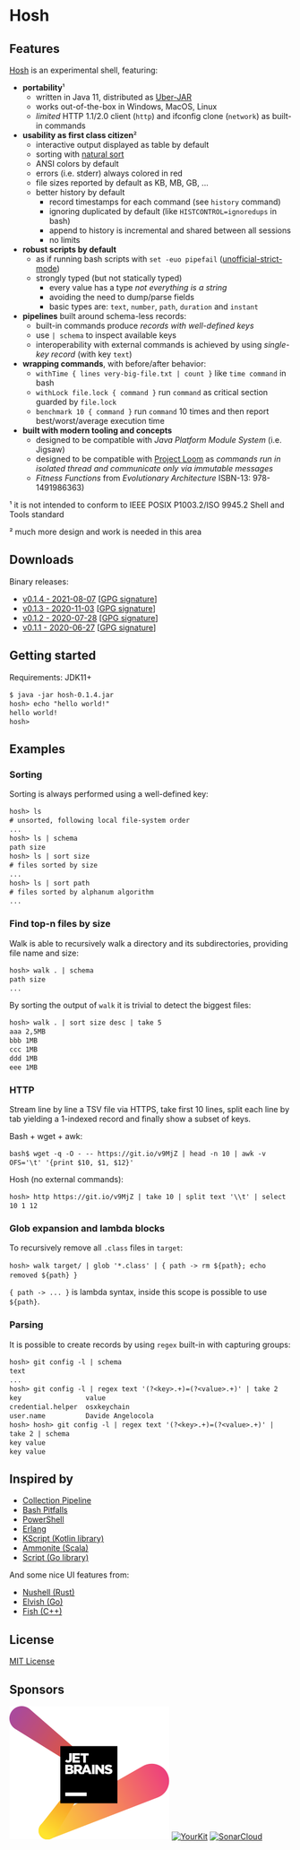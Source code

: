 # Hosh

## Features

[Hosh](https://github.com/hosh-shell/hosh) is an experimental shell, featuring:

- **portability**¹
    - written in Java 11, distributed as [Uber-JAR](https://imagej.net/Uber-JAR)
    - works out-of-the-box in Windows, MacOS, Linux
    - *limited* HTTP 1.1/2.0 client (`http`) and ifconfig clone (`network`) as built-in commands
- **usability as first class citizen**²
    - interactive output displayed as table by default
    - sorting with [natural sort](https://en.wikipedia.org/wiki/Natural_sort_order)
    - ANSI colors by default
    - errors (i.e. stderr) always colored in red
    - file sizes reported by default as KB, MB, GB, ...
    - better history by default
       - record timestamps for each command (see `history` command)
       - ignoring duplicated by default (like `HISTCONTROL=ignoredups` in bash)
       - append to history is incremental and shared between all sessions
       - no limits
- **robust scripts by default**
    - as if running bash scripts with `set -euo pipefail` ([unofficial-strict-mode](http://redsymbol.net/articles/unofficial-bash-strict-mode/))
    - strongly typed (but not statically typed)
       - every value has a type *not everything is a string*
       - avoiding the need to dump/parse fields
       - basic types are: `text`, `number`, `path`, `duration` and `instant`
- **pipelines** built around schema-less records:
    - built-in commands produce *records with well-defined keys*
    - use `| schema` to inspect available keys
    - interoperability with external commands is achieved by using *single-key record* (with key `text`)
- **wrapping commands**, with before/after behavior:
    - `withTime { lines very-big-file.txt | count }` like `time command` in bash
    - `withLock file.lock { command }` run `command` as critical section guarded by `file.lock`
    - `benchmark 10 { command }` run `command` 10 times and then report best/worst/average execution time
- **built with modern tooling and concepts**
    - designed to be compatible with *Java Platform Module System* (i.e. Jigsaw)
    - designed to be compatible with [Project Loom](https://wiki.openjdk.java.net/display/loom/Main)
      as *commands run in isolated thread and communicate only via immutable messages*
    - *Fitness Functions* from *Evolutionary Architecture* ISBN-13: 978-1491986363)

¹ it is not intended to conform to IEEE POSIX P1003.2/ISO 9945.2 Shell and Tools standard

² much more design and work is needed in this area

## Downloads

Binary releases:
 - [v0.1.4 - 2021-08-07](https://github.com/hosh-shell/hosh/releases/download/v0.1.4/hosh-0.1.4.jar) \[[GPG signature](https://github.com/hosh-shell/hosh/releases/download/v0.1.4/hosh-0.1.4.jar.asc)\]
 - [v0.1.3 - 2020-11-03](https://github.com/hosh-shell/hosh/releases/download/v0.1.3/hosh-0.1.3.jar) \[[GPG signature](https://github.com/hosh-shell/hosh/releases/download/v0.1.3/hosh-0.1.3.jar.asc)\]
 - [v0.1.2 - 2020-07-28](https://github.com/hosh-shell/hosh/releases/download/v0.1.2/hosh-0.1.2.jar) \[[GPG signature](https://github.com/hosh-shell/hosh/releases/download/v0.1.2/hosh-0.1.2.jar.asc)\]
 - [v0.1.1 - 2020-06-27](https://github.com/hosh-shell/hosh/releases/download/v0.1.1/hosh-0.1.1.jar) \[[GPG signature](https://github.com/hosh-shell/hosh/releases/download/v0.1.1/hosh-0.1.1.jar.asc)\]

## Getting started

Requirements: JDK11+

```
$ java -jar hosh-0.1.4.jar
hosh> echo "hello world!"
hello world!
hosh>
```

## Examples

### Sorting

Sorting is always performed using a well-defined key:
```
hosh> ls
# unsorted, following local file-system order
...
hosh> ls | schema
path size
hosh> ls | sort size
# files sorted by size
...
hosh> ls | sort path
# files sorted by alphanum algorithm
...
```

### Find top-n files by size

Walk is able to recursively walk a directory and its subdirectories, providing
file name and size:
```
hosh> walk . | schema
path size
...
```

By sorting the output of `walk` it is trivial to detect the biggest files:
```
hosh> walk . | sort size desc | take 5
aaa 2,5MB
bbb 1MB
ccc 1MB
ddd 1MB
eee 1MB
```


### HTTP

Stream line by line a TSV file via HTTPS, take first 10 lines, split each line by tab yielding a 1-indexed record and finally show a subset of keys.

Bash + wget + awk:

```
bash$ wget -q -O - -- https://git.io/v9MjZ | head -n 10 | awk -v OFS='\t' '{print $10, $1, $12}'
```

Hosh (no external commands):

```
hosh> http https://git.io/v9MjZ | take 10 | split text '\\t' | select 10 1 12
```

### Glob expansion and lambda blocks

To recursively remove all `.class` files in `target`:

`hosh> walk target/ | glob '*.class' | { path -> rm ${path}; echo removed ${path} }`

`{ path -> ... }` is lambda syntax, inside this scope is possible to use `${path}`.

### Parsing

It is possible to create records by using `regex` built-in with capturing groups:

```
hosh> git config -l | schema
text
...
hosh> git config -l | regex text '(?<key>.+)=(?<value>.+)' | take 2
key                value
credential.helper  osxkeychain
user.name          Davide Angelocola
hosh> hosh> git config -l | regex text '(?<key>.+)=(?<value>.+)' | take 2 | schema
key value
key value
```

## Inspired by

- [Collection Pipeline](https://www.martinfowler.com/articles/collection-pipeline/)
- [Bash Pitfalls](https://mywiki.wooledge.org/BashPitfalls)
- [PowerShell](https://docs.microsoft.com/en-us/powershell/)
- [Erlang](https://www.rabbitmq.com/resources/armstrong.pdf)
- [KScript (Kotlin library)](https://github.com/holgerbrandl/kscript)
- [Ammonite (Scala)](https://ammonite.io)
- [Script (Go library)](https://github.com/bitfield/script)

And some nice UI features from:
- [Nushell (Rust)](https://github.com/nushell/nushell)
- [Elvish (Go)](https://elv.sh)
- [Fish (C++)](https://fishshell.com)

## License

[MIT License](LICENSE.md)

## Sponsors

[![JetBrains](https://raw.githubusercontent.com/JetBrains/logos/master/web/jetbrains/jetbrains-variant-2.svg)](https://www.jetbrains.com/?from=hosh)
[![YourKit](https://www.yourkit.com/images/yklogo.png)](https://www.yourkit.com/java/profiler?from=hosh)
[![SonarCloud](https://sonarcloud.io/images/project_badges/sonarcloud-white.svg)](https://sonarcloud.io/summary/new_code?id=hosh-shell_hosh)
